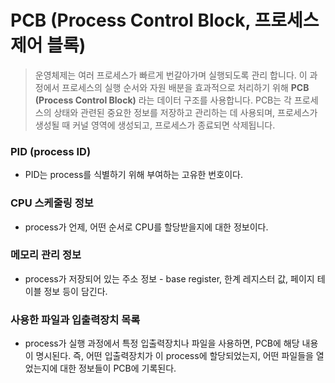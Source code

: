 
# PCB (Process Control Block, 프로세스 제어 블록)
> 운영체제는 여러 프로세스가 빠르게 번갈아가며 실행되도록 관리 합니다.
> 이 과정에서 프로세스의 실행 순서와 자원 배분을 효과적으로 처리하기 위해 **PCB (Process Control Block)** 라는 데이터 구조를 사용합니다.
> PCB는 각 프로세스의 상태와 관련된 중요한 정보를 저장하고 관리하는 데 사용되며, 프로세스가 생성될 때 커널 영역에 생성되고, 프로세스가 종료되면 삭제됩니다.

### PID (process ID)
- PID는 process를 식별하기 위해 부여하는 고유한 번호이다.

### CPU 스케줄링 정보
- process가 언제, 어떤 순서로 CPU를 할당받을지에 대한 정보이다.

### 메모리 관리 정보
- process가 저장되어 있는 주소 정보 - base register, 한계 레지스터 값, 페이지 테이블 정보 등이 담긴다.

### 사용한 파일과 입출력장치 목록
- process가 실행 과정에서 특정 입출력장치나 파일을 사용하면, PCB에 해당 내용이 명시된다. 즉, 어떤 입출력장치가 이 process에 할당되었는지, 어떤 파일들을 열었는지에 대한 정보들이 PCB에 기록된다.

